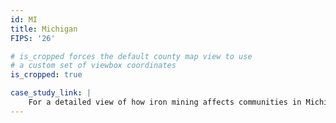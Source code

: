 ```yaml
---
id: MI
title: Michigan
FIPS: '26'

# is_cropped forces the default county map view to use
# a custom set of viewbox coordinates
is_cropped: true

case_study_link: |
    For a detailed view of how iron mining affects communities in Michigan, read the [Marquette County case study]({{ site.baseurl }}/case-studies/marquette/).
---
```

